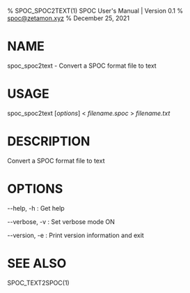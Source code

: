 % SPOC_SPOC2TEXT(1) SPOC User's Manual | Version 0.1
% spoc@zetamon.xyz
% December 25, 2021

# NAME

spoc_spoc2text - Convert a SPOC format file to text

# USAGE

spoc_spoc2text [*options*] < *filename.spoc* > *filename.txt*

# DESCRIPTION

Convert a SPOC format file to text

# OPTIONS

\-\-help, -h
:   Get help

\-\-verbose, -v
:   Set verbose mode ON

\-\-version, -e
:   Print version information and exit

# SEE ALSO

SPOC_TEXT2SPOC(1)
